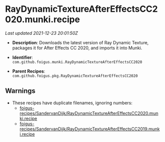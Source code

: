 # RayDynamicTextureAfterEffectsCC2020.munki.recipe

_Last updated 2021-12-23 20:01:50Z_

- **Description**: Downloads the latest version of Ray Dynamic Texture, packages it for After Effects CC 2020, and imports it into Munki.

- **Identifier**: `com.github.foigus.munki.RayDynamicTextureAfterEffectsCC2020`

- **Parent Recipes**: `com.github.foigus.pkg.RayDynamicTextureAfterEffectsCC2020`


## Warnings

- These recipes have duplicate filenames, ignoring numbers:
    - [foigus-recipes/SandervanDijk/RayDynamicTextureAfterEffectsCC2020.munki.recipe](/autopkg-dupe-tracker/foigus-recipes/SandervanDijk/RayDynamicTextureAfterEffectsCC2020.munki.recipe)
    - [foigus-recipes/SandervanDijk/RayDynamicTextureAfterEffectsCC2019.munki.recipe](/autopkg-dupe-tracker/foigus-recipes/SandervanDijk/RayDynamicTextureAfterEffectsCC2019.munki.recipe)
